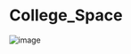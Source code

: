 # College_Space
![image](https://user-images.githubusercontent.com/73893413/171306109-a8609b36-5d85-4e4f-b1e0-d4e139431fb3.png)
